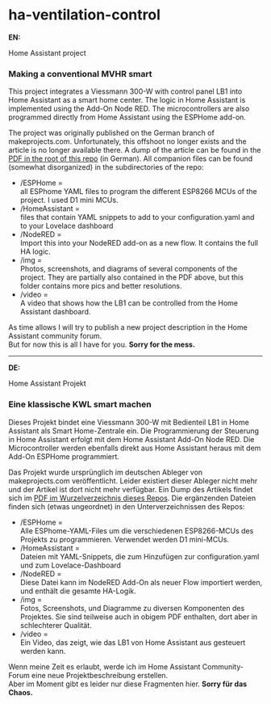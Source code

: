 # ha-ventilation-control

**EN:**

Home Assistant project

### Making a conventional MVHR smart

This project integrates a Viessmann 300-W with control panel LB1 into Home Assistant as a smart home center. The logic in Home Assistant is implemented using the Add-On Node RED. The microcontrollers are also programmed directly from Home Assistant using the ESPHome add-on.

The project was originally published on the German branch of makeprojects.com. Unfortunately, this offshoot no longer exists and the article is no longer available there. A dump of the article can be found in the [PDF in the root of this repo](Die%20klassische%20KWL%20wird%20smart!%20_%20Make_%20Projects%20De.pdf) (in German). All companion files can be found (somewhat disorganized) in the subdirectories of the repo:

* /ESPHome =  
all ESPhome YAML files to program the different ESP8266 MCUs of the project. I used D1 mini MCUs.
* /HomeAssistant =  
files that contain YAML snippets to add to your configuration.yaml and to your Lovelace dashboard
* /NodeRED =  
Import this into your NodeRED add-on as a new flow. It contains the full HA logic.
* /img =  
Photos, screenshots, and diagrams of several components of the project. They are partially also contained in the PDF above, but this folder contains more pics and better resolutions.
* /video =  
A video that shows how the LB1 can be controlled from the Home Assistant dashboard.

As time allows I will try to publish a new project description in the Home Assistant community forum.  
But for now this is all I have for you. **Sorry for the mess.**


----
**DE:**

Home Assistant Projekt

### Eine klassische KWL smart machen

Dieses Projekt bindet eine Viessmann 300-W mit Bedienteil LB1 in Home Assistant als Smart Home-Zentrale ein. Die Programmierung der Steuerung in Home Assistant erfolgt mit dem Home Assistant Add-On Node RED. Die Microcontroller werden ebenfalls direkt aus Home Assistant heraus mit dem Add-On ESPHome programmiert.

Das Projekt wurde ursprünglich im deutschen Ableger von makeprojects.com veröffentlicht. Leider existiert dieser Ableger nicht mehr und der Artikel ist dort nicht mehr verfügbar. Ein Dump des Artikels findet sich im [PDF im Wurzelverzeichnis dieses Repos](Die%20klassische%20KWL%20wird%20smart!%20_%20Make_%20Projects%20De.pdf). Die ergänzenden Dateien finden sich (etwas ungeordnet) in den Unterverzeichnissen des Repos:

* /ESPHome =  
Alle ESPhome-YAML-Files um die verschiedenen ESP8266-MCUs des Projekts zu programmieren. Verwendet werden D1 mini-MCUs.
* /HomeAssistant =  
Dateien mit YAML-Snippets, die zum Hinzufügen zur configuration.yaml und zum Lovelace-Dashboard
* /NodeRED =  
Diese Datei kann im NodeRED Add-On als neuer Flow importiert werden, und enthält die gesamte HA-Logik.
* /img =  
Fotos, Screenshots, und Diagramme zu diversen Komponenten des Projektes. Sie sind teilweise auch in obigem PDF enthalten, dort aber in schlechterer Qualität.
* /video =  
Ein Video, das zeigt, wie das LB1 von Home Assistant aus gesteuert werden kann.


Wenn meine Zeit es erlaubt, werde ich im Home Assistant Community-Forum eine neue Projektbeschreibung erstellen.  
Aber im Moment gibt es leider nur diese Fragmenten hier. **Sorry für das Chaos.**
